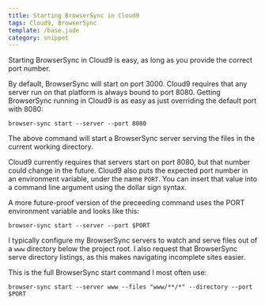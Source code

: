 ```yaml
---
title: Starting BrowserSync in Cloud9
tags: Cloud9, BrowserSync
template: /base.jade
category: snippet
---
```


Starting BrowserSync in Cloud9 is easy, as long as you provide the correct port number.

By default, BrowserSync will start on port 3000. Cloud9 requires that any server run on that platform is always bound to port 8080. Getting BrowserSync running in Cloud9 is as easy as just overriding the default port with 8080:

```
browser-sync start --server --port 8080
```

The above command will start a BrowserSync server serving the files in the current working directory. 

Cloud9 currently requires that servers start on port 8080, but that number could change in the future. Cloud9 also puts the expected port number in an environment variable, under the name `PORT`. You can insert that value into a command line argument using the dollar sign syntax.

A more future-proof version of the preceeding command uses the PORT environment variable and looks like this:

```
browser-sync start --server --port $PORT
```

I typically configure my BrowserSync servers to watch and serve files out of a `www` directory below the project root. I also request that BrowserSync serve directory listings, as this makes navigating incomplete sites easier.

This is the full BrowserSync start command I most often use:

```
browser-sync start --server www --files "www/**/*" --directory --port $PORT
```
